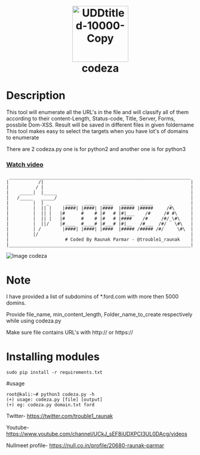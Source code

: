 <h1 align="center">
  <br>
  <a href="https://github.com/TROUBLE-1/codeza/">
    <img src="https://i.ibb.co/gr0CzHB/UDDtitled-10000-Copy.jpg" alt="UDDtitled-10000-Copy" width="150"></a>
  <br>
  codeza
  <br>
</h1>

# Description
This tool will enumerate all the URL's in the file and will classify all of them according to their content-Length, Status-code, Title, Server, Forms, possbile Dom-XSS.
Result will be saved in different files in given foldername
This tool makes easy to select the targets when you have lot's of domains to enumerate

There are 2 codeza.py one is for python2 and another one is for python3

### [Watch video](https://twitter.com/trouble1_raunak/status/1223649330562600960?s=09)

```
 ____________________________________________________________________
|           /|                                                       |
|          / |                                                       |
|    _____|  |_____                                                  |      
|   /_____   _____/                                                  |
|         |  | _      ____   ____   ____   _____  _____      _       |    
|         |  || |    |####| |####| |####  |##### |#####     /#\      |    
|         |  || |   |#      #    # |#   # |#|___    /#     /# #\     |    
|         |  || |   |#      #    # |#   # |####    /#     /#/_\#\    |    
|         |  ||/    |#____  #____# |#___# |#|__   /#___  /#/   \#\   |    
|         | /        |####| |####| |####  |##### /##### /#/     \#\  |    
|         |/                                                         |    
|                     # Coded By Raunak Parmar - @trouble1_raunak    |
|____________________________________________________________________|
```

![Image codeza](https://i.ibb.co/Y2PY5Ct/Capture.png)

# Note
I have provided a list of subdomins of \*.ford.com with more then 5000 domins.

Provide file_name, min_content_length, Folder_name_to_create respectively while using codeza.py

Make sure file contains URL's with http:// or https://

# Installing modules
```
sudo pip install -r requirements.txt
```

#usage
```
root@kali:~# python3 codeza.py -h
(+) usage: codeza.py [file] [output]
(+) eg: codeza.py domain.txt ford
```

Twitter- https://twitter.com/trouble1_raunak

Youtube- https://www.youtube.com/channel/UCkJ_sEF8iUDXPCI3UL0DAcg/videos

Nullmeet profile- https://null.co.in/profile/20680-raunak-parmar


